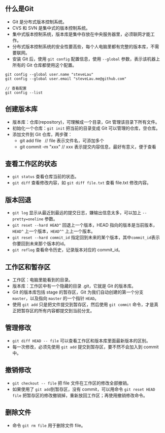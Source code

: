 ## 什么是Git

* Git 是分布式版本控制系统。
* CVS 和 SVN 是集中式的版本控制系统。
* 集中式版本控制系统，版本库是集中存放在中央服务器里，必须联网才能工作。
* 分布式版本控制系统的安全性要高些，每个人电脑里都有完整的版本库，不需要联网。
* 安装 Git 后，使用 `git config` 配置信息，使用 `--global` 参数，表示该机器上所有的 Git 仓库都使用这个配置。
```
git config --global user.name "steveLau"
git config --global user.email "steveLau.me@github.com"
```
```
// 查看配置
git config --list 
```

## 创建版本库

* 版本库：仓库(repository)，可理解成一个目录，Git 管理该目录下所有文件。
* 初始化一个仓库：`git init` 把当前的目录变成 Git 可以管理的仓库，空仓库。
* 添加文件到 Git 仓库，两步骤：
  + git add file   // file 表示文件名，可添加多个
  + git commit -m "xxx" // xxx 表示提交内容信息，最好有意义，便于查看

## 查看工作区的状态

* `git status` 查看仓库当前的状态。
* `git diff` 查看修改内容，如 `git diff file.txt` 查看 file.txt 修改内容。

## 版本回退

* `git log` 显示从最近到最远的提交日志，嫌输出信息太多，可以加上 `--pretty=oneline` 参数。
* `git reset --hard HEAD^` 回退上一个版本，HEAD 指向的版本是当前版本，`HEAD^` 上一个版本，`HEAD^^` 上上一个版本。
* `git reset --hard commit_id` 指定回到未来的某个版本，其中`commit_id`表示你要回到未来那个版本的id。
* `git reflog` 查看命令历史，记录版本对应的 commit_id。

## 工作区和暂存区

* 工作区：电脑里能看到的目录。
* 版本库：工作区中有一个隐藏的目录 .git，它就是 Git 的版本库。
* Git 的版本库包括 stage 的暂存区，Git 为我们自动创建的第一个分支 `master`，以及指向 `master` 的一个指针 `HEAD`。
* 使用 `git add` 只是把文件提交到暂存区，然后使用 `git commit` 命令，才是真正把暂存区的所有内容都提交到当前分支。

## 管理修改

* `git diff HEAD -- file` 可以查看工作区和版本库里面最新版本的区别。
* 每一次修改，必须先使用 `git add` 提交到暂存区，要不然不会加入到 commit 中。

## 撤销修改

* `git checkout -- file` 把 file 文件在工作区的修改全部撤销。
* 如果使用了 `git add`到暂存区，没有 commit，可以用命令 `git reset HEAD file` 把暂存区的修改撤销掉，重新放回工作区；再使用撤销修改命令。

## 删除文件

* 命令 `git rm file` 用于删除文件 file。
